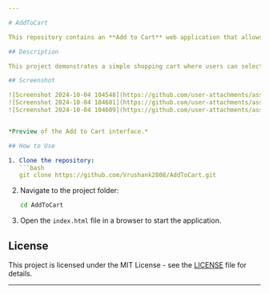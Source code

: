 ```yaml
---

# AddToCart

This repository contains an **Add to Cart** web application that allows users to add items to their cart with basic shopping functionality.

## Description

This project demonstrates a simple shopping cart where users can select items and view them in their cart. It includes a front-end UI built using HTML, CSS, and JavaScript.

## Screenshot

![Screenshot 2024-10-04 104548](https://github.com/user-attachments/assets/4b494d29-6f77-442d-a06e-011c039bb807)
![Screenshot 2024-10-04 104601](https://github.com/user-attachments/assets/aeecc1a2-3e59-4575-8665-fa608653071e)
![Screenshot 2024-10-04 104609](https://github.com/user-attachments/assets/77fb662f-1da1-4372-9095-c629961b3649)


*Preview of the Add to Cart interface.*

## How to Use

1. Clone the repository:
   ```bash
   git clone https://github.com/Vrushank2808/AddToCart.git
   ```
2. Navigate to the project folder:
   ```bash
   cd AddToCart
   ```
3. Open the `index.html` file in a browser to start the application.

## License

This project is licensed under the MIT License - see the [LICENSE](LICENSE) file for details.

---
```

